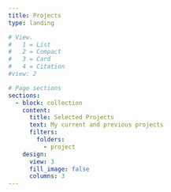 ```yaml
---
title: Projects
type: landing

# View.
#   1 = List
#   2 = Compact
#   3 = Card
#   4 = Citation
#view: 2

# Page sections
sections:
  - block: collection
    content:
      title: Selected Projects
      text: My current and previous projects
      filters:
        folders:
          - project
    design:
      view: 3
      fill_image: false
      columns: 3
---
```

